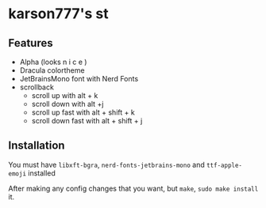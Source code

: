 # karson777's st

## Features 

- Alpha (looks n i c e )  
- Dracula colortheme 
- JetBrainsMono font with Nerd Fonts
- scrollback
	- scroll up with alt + k
	- scroll down with alt +j 
	- scroll up fast with alt + shift + k
	- scroll down fast with alt + shift + j 

## Installation

You must have `libxft-bgra`, `nerd-fonts-jetbrains-mono` and `ttf-apple-emoji` installed 

After making any config changes that you want, but `make`, `sudo make install` it.
